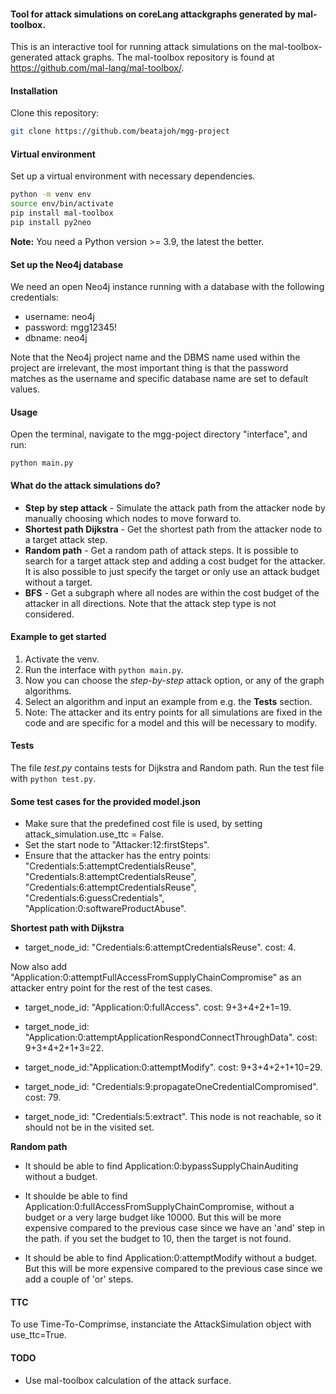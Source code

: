 #### Tool for attack simulations on coreLang attackgraphs generated by mal-toolbox.
This is an interactive tool for running attack simulations on the mal-toolbox-generated attack graphs.
The mal-toolbox repository is found at https://github.com/mal-lang/mal-toolbox/.

#### Installation
Clone this repository:
```sh
git clone https://github.com/beatajoh/mgg-project
```
#### Virtual environment
Set up a virtual environment with necessary dependencies.

```sh
python -m venv env
source env/bin/activate
pip install mal-toolbox
pip install py2neo
```
**Note:** You need a Python version >= 3.9, the latest the better.

#### Set up the Neo4j database
We need an open Neo4j instance running with a database
with the following credentials:

- username: neo4j
- password: mgg12345!
- dbname:   neo4j

Note that the Neo4j project name and the DBMS name used within
the project are irrelevant, the most important thing is that
the password matches as the username and specific database
name are set to default values.

#### Usage
Open the terminal, navigate to the mgg-poject directory "interface", and run:
````
python main.py
````

#### What do the attack simulations do?
* **Step by step attack** - Simulate the attack path from the attacker node by manually choosing which nodes to move forward to.
* **Shortest path Dijkstra** - Get the shortest path from the attacker node to a target attack step.
* **Random path** - Get a random path of attack steps. It is possible to search for a target attack step and adding a cost budget for the attacker. It is also possible to just specify the target or only use an attack budget without a target. 
* **BFS** - Get a subgraph where all nodes are within the cost budget of the attacker in all directions. Note that the attack step type is not considered.

#### Example to get started
1. Activate the venv.
2. Run the interface with ````python main.py````.
3. Now you can choose the *step-by-step* attack option, or any of the graph algorithms.
4. Select an algorithm and input an example from e.g. the **Tests** section.
5. Note: The attacker and its entry points for all simulations are fixed in the code and are specific for a model and this will be necessary to modify.

#### Tests
The file *test.py* contains tests for Dijkstra and Random path. Run the test file with ````python test.py````.

#### Some test cases for the provided model.json
- Make sure that the predefined cost file is used, by setting attack_simulation.use_ttc = False.
- Set the start node to "Attacker:12:firstSteps".
- Ensure that the attacker has the entry points: "Credentials:5:attemptCredentialsReuse", "Credentials:8:attemptCredentialsReuse", "Credentials:6:attemptCredentialsReuse", "Credentials:6:guessCredentials", "Application:0:softwareProductAbuse".

**Shortest path with Dijkstra**
- target_node_id: "Credentials:6:attemptCredentialsReuse". cost: 4.

Now also add "Application:0:attemptFullAccessFromSupplyChainCompromise" as an attacker entry point for the rest of the test cases.

- target_node_id: "Application:0:fullAccess". cost: 9+3+4+2+1=19.

- target_node_id: "Application:0:attemptApplicationRespondConnectThroughData". cost: 9+3+4+2+1+3=22.

- target_node_id:"Application:0:attemptModify". cost: 9+3+4+2+1+10=29.

- target_node_id: "Credentials:9:propagateOneCredentialCompromised". cost: 79.

- target_node_id: "Credentials:5:extract". This node is not reachable, so it should not be in the visited set.

**Random path**

- It should be able to find Application:0:bypassSupplyChainAuditing without a budget.

- It shoulde be able to find Application:0:fullAccessFromSupplyChainCompromise, without a budget or a very large budget like 10000. But this will be more expensive compared to the previous case since we have an 'and' step in the path. if you set the budget to 10, then the target is not found.

- It should be able to find Application:0:attemptModify without a budget. But this will be more expensive compared to the previous case since we add a couple of 'or' steps.

#### TTC
To use Time-To-Comprimse, instanciate the AttackSimulation object with use_ttc=True.

#### TODO
* Use mal-toolbox calculation of the attack surface.

